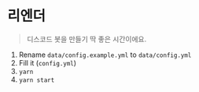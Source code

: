# 리엔더

> 디스코드 봇을 만들기 딱 좋은 시간이에요.

1. Rename `data/config.example.yml` to `data/config.yml`
2. Fill it (`config.yml`)
3. `yarn`
4. `yarn start`
